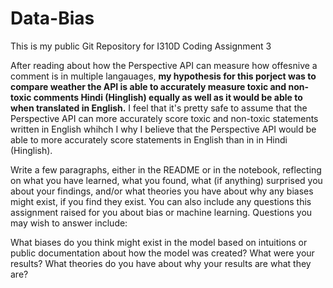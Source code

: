 # Data-Bias
This is my public Git Repository for I310D Coding Assignment 3

After reading about how the Perspective API can measure how offesnive a comment is in multiple langauages, **my hypothesis for this porject was to compare weather the API is able to accurately measure toxic and non-toxic comments Hindi (Hinglish) equally as well as it would be able to when translated in English.** I feel that it's pretty safe to assume that the Perspective API can more accurately score toxic and non-toxic statements written in English whihch I why I believe that the Perspective API would be able to more accurately score statements in English than in in Hindi (Hinglish).

Write a few paragraphs, either in the README or in the notebook, reflecting on what you have learned, what you found, what (if anything) surprised you about your findings, and/or what theories you have about why any biases might exist, if you find they exist. You can also include any questions this assignment raised for you about bias or machine learning. Questions you may wish to answer include:

What biases do you think might exist in the model based on intuitions or public documentation about how the model was created?
What were your results?
What theories do you have about why your results are what they are?

